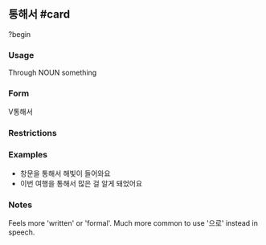## 통해서 #card
?begin
### Usage
Through NOUN something
### Form
V통해서
### Restrictions
### Examples
* 창문을 통해서 해빛이 들어와요
* 이번 여행을 통해서 많은 걸 알게 돼었어요
### Notes
Feels more 'written' or 'formal'. Much more common to use '으로' instead in speech.
<!--SR:!2025-07-09,3,250--> 
